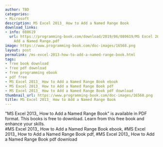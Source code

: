 ```yaml
---
author: TBD
categories:
- Microsoft
description: MS Excel 2013_ How to Add a Named Range Book
download_links:
- info: 080619
  url: https://programming-book.com/download/2019/06/080619/MS Excel 2013_ How to
    Add a Named Range.pdf
image: https://www.programming-book.com/doc-images/16568.png
layout: post
permalink: /ms-excel-2013-how-to-add-a-named-range-book.html
tags:
- free book download
- free pdf download
- free programming ebook
- pdf free
- MS Excel 2013_ How to Add a Named Range Book ebook
- MS Excel 2013_ How to Add a Named Range Book pdf
- MS Excel 2013_ How to Add a Named Range Book pdf download
thumbnail_url: https://www.programming-book.com/doc-images/16568.png
title: MS Excel 2013_ How to Add a Named Range Book
---
```


 
<div class="item-desc text-justify">
  "MS Excel 2013_ How to Add a Named Range Book" is available in PDF format. This books is free to download. Learn from this free book and enhance your skills.
  <br>
  #MS Excel 2013_ How to Add a Named Range Book ebook, #MS Excel 2013_ How to Add a Named Range Book pdf, #MS Excel 2013_ How to Add a Named Range Book pdf download
</div>